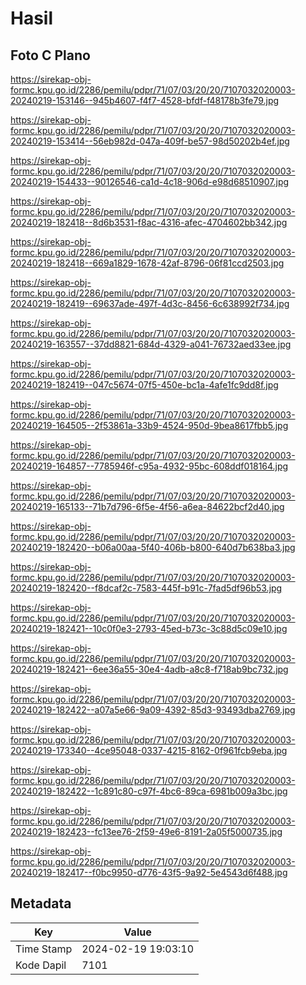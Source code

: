 # Hasil

## Foto C Plano

https://sirekap-obj-formc.kpu.go.id/2286/pemilu/pdpr/71/07/03/20/20/7107032020003-20240219-153146--945b4607-f4f7-4528-bfdf-f48178b3fe79.jpg

https://sirekap-obj-formc.kpu.go.id/2286/pemilu/pdpr/71/07/03/20/20/7107032020003-20240219-153414--56eb982d-047a-409f-be57-98d50202b4ef.jpg

https://sirekap-obj-formc.kpu.go.id/2286/pemilu/pdpr/71/07/03/20/20/7107032020003-20240219-154433--90126546-ca1d-4c18-906d-e98d68510907.jpg

https://sirekap-obj-formc.kpu.go.id/2286/pemilu/pdpr/71/07/03/20/20/7107032020003-20240219-182418--8d6b3531-f8ac-4316-afec-4704602bb342.jpg

https://sirekap-obj-formc.kpu.go.id/2286/pemilu/pdpr/71/07/03/20/20/7107032020003-20240219-182418--669a1829-1678-42af-8796-06f81ccd2503.jpg

https://sirekap-obj-formc.kpu.go.id/2286/pemilu/pdpr/71/07/03/20/20/7107032020003-20240219-182419--69637ade-497f-4d3c-8456-6c638992f734.jpg

https://sirekap-obj-formc.kpu.go.id/2286/pemilu/pdpr/71/07/03/20/20/7107032020003-20240219-163557--37dd8821-684d-4329-a041-76732aed33ee.jpg

https://sirekap-obj-formc.kpu.go.id/2286/pemilu/pdpr/71/07/03/20/20/7107032020003-20240219-182419--047c5674-07f5-450e-bc1a-4afe1fc9dd8f.jpg

https://sirekap-obj-formc.kpu.go.id/2286/pemilu/pdpr/71/07/03/20/20/7107032020003-20240219-164505--2f53861a-33b9-4524-950d-9bea8617fbb5.jpg

https://sirekap-obj-formc.kpu.go.id/2286/pemilu/pdpr/71/07/03/20/20/7107032020003-20240219-164857--7785946f-c95a-4932-95bc-608ddf018164.jpg

https://sirekap-obj-formc.kpu.go.id/2286/pemilu/pdpr/71/07/03/20/20/7107032020003-20240219-165133--71b7d796-6f5e-4f56-a6ea-84622bcf2d40.jpg

https://sirekap-obj-formc.kpu.go.id/2286/pemilu/pdpr/71/07/03/20/20/7107032020003-20240219-182420--b06a00aa-5f40-406b-b800-640d7b638ba3.jpg

https://sirekap-obj-formc.kpu.go.id/2286/pemilu/pdpr/71/07/03/20/20/7107032020003-20240219-182420--f8dcaf2c-7583-445f-b91c-7fad5df96b53.jpg

https://sirekap-obj-formc.kpu.go.id/2286/pemilu/pdpr/71/07/03/20/20/7107032020003-20240219-182421--10c0f0e3-2793-45ed-b73c-3c88d5c09e10.jpg

https://sirekap-obj-formc.kpu.go.id/2286/pemilu/pdpr/71/07/03/20/20/7107032020003-20240219-182421--6ee36a55-30e4-4adb-a8c8-f718ab9bc732.jpg

https://sirekap-obj-formc.kpu.go.id/2286/pemilu/pdpr/71/07/03/20/20/7107032020003-20240219-182422--a07a5e66-9a09-4392-85d3-93493dba2769.jpg

https://sirekap-obj-formc.kpu.go.id/2286/pemilu/pdpr/71/07/03/20/20/7107032020003-20240219-173340--4ce95048-0337-4215-8162-0f961fcb9eba.jpg

https://sirekap-obj-formc.kpu.go.id/2286/pemilu/pdpr/71/07/03/20/20/7107032020003-20240219-182422--1c891c80-c97f-4bc6-89ca-6981b009a3bc.jpg

https://sirekap-obj-formc.kpu.go.id/2286/pemilu/pdpr/71/07/03/20/20/7107032020003-20240219-182423--fc13ee76-2f59-49e6-8191-2a05f5000735.jpg

https://sirekap-obj-formc.kpu.go.id/2286/pemilu/pdpr/71/07/03/20/20/7107032020003-20240219-182417--f0bc9950-d776-43f5-9a92-5e4543d6f488.jpg


## Metadata

| Key        | Value               |
| ---------- | ------------------- |
| Time Stamp | 2024-02-19 19:03:10 |
| Kode Dapil | 7101                |




